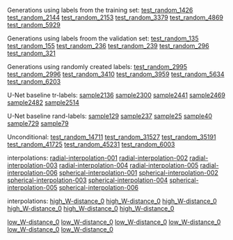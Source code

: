 Generations using labels from the training set:
[test_random_1426](tr-labels/test_random_1426.mp3)
[test_random_2144](tr-labels/test_random_2144.mp3)
[test_random_2153](tr-labels/test_random_2153.mp3)
[test_random_3379](tr-labels/test_random_3379.mp3)
[test_random_4869](tr-labels/test_random_4869.mp3)
[test_random_5929](tr-labels/test_random_5929.mp3)

Generations using labels froom the validation set:
[test_random_135](val-labels/test_random_135.mp3)
[test_random_155](val-labels/test_random_155.mp3)
[test_random_236](val-labels/test_random_236.mp3)
[test_random_239](val-labels/test_random_239.mp3)
[test_random_296](val-labels/test_random_296.mp3)
[test_random_321](val-labels/test_random_321.mp3)

Generations using randomly created labels:
[test_random_2995](rand-labels/sample_2995.mp3)
[test_random_2996](rand-labels/sample_2996.mp3)
[test_random_3410](rand-labels/sample_3410.mp3)
[test_random_3959](rand-labels/sample_3959.mp3)
[test_random_5634](rand-labels/sample_5634.mp3)
[test_random_6203](rand-labels/sample_6203.mp3)

U-Net baseline tr-labels:
[sample2136](baseline/tr-labels/sample2136.mp3)
[sample2300](baseline/tr-labels/sample2300.mp3)
[sample2441](baseline/tr-labels/sample2441.mp3)
[sample2469](baseline/tr-labels/sample2469.mp3)
[sample2482](baseline/tr-labels/sample2482.mp3)
[sample2514](baseline/tr-labels/sample2514.mp3)

U-Net baseline rand-labels:
[sample129](baseline/rand-labels/sample129.mp3)
[sample237](baseline/tr-labels/sample237.mp3)
[sample25](baseline/tr-labels/sample25.mp3)
[sample40](baseline/tr-labels/sample40.mp3)
[sample729](baseline/tr-labels/sample729.mp3)
[sample79](baseline/tr-labels/sample79.mp3)

Unconditional:
[test_random_14711](unconditional/test_random_14711.mp3)
[test_random_31527](unconditional/test_random_31527.mp3)
[test_random_35191](unconditional/test_random_35191.mp3)
[test_random_41725](unconditional/test_random_41725.mp3)
[test_random_45231](unconditional/test_random_45231.mp3)
[test_random_6003](unconditional/test_random_6003.mp3)

interpolations:
[radial-interpolation-001](interpolations/radial-interpolation-001.mp3)
[radial-interpolation-002](interpolations/radial-interpolation-002.mp3)
[radial-interpolation-003](interpolations/radial-interpolation-003.mp3)
[radial-interpolation-004](interpolations/radial-interpolation-004.mp3)
[radial-interpolation-005](interpolations/radial-interpolation-005.mp3)
[radial-interpolation-006](interpolations/radial-interpolation-006.mp3)
[spherical-interpolation-001](interpolations/spherical-interpolation-001.mp3)
[spherical-interpolation-002](interpolations/spherical-interpolation-002.mp3)
[spherical-interpolation-003](interpolations/spherical-interpolation-003.mp3)
[spherical-interpolation-004](interpolations/spherical-interpolation-004.mp3)
[spherical-interpolation-005](interpolations/spherical-interpolation-005.mp3)
[spherical-interpolation-006](interpolations/spherical-interpolation-006.mp3)

interpolations:
[high_W-distance_0](w-distance-tests/high_W-distance_0.mp3)
[high_W-distance_0](w-distance-tests/high_W-distance_1.mp3)
[high_W-distance_0](w-distance-tests/high_W-distance_2.mp3)
[high_W-distance_0](w-distance-tests/high_W-distance_3.mp3)
[high_W-distance_0](w-distance-tests/high_W-distance_4.mp3)
[high_W-distance_0](w-distance-tests/high_W-distance_5.mp3)

[low_W-distance_0](w-distance-tests/low_W-distance_0.mp3)
[low_W-distance_0](w-distance-tests/low_W-distance_1.mp3)
[low_W-distance_0](w-distance-tests/low_W-distance_2.mp3)
[low_W-distance_0](w-distance-tests/low_W-distance_3.mp3)
[low_W-distance_0](w-distance-tests/low_W-distance_4.mp3)
[low_W-distance_0](w-distance-tests/low_W-distance_5.mp3)

